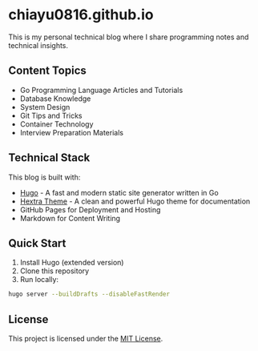 # chiayu0816.github.io

This is my personal technical blog where I share programming notes and technical insights.

## Content Topics

- Go Programming Language Articles and Tutorials
- Database Knowledge
- System Design
- Git Tips and Tricks
- Container Technology
- Interview Preparation Materials

## Technical Stack

This blog is built with:

- [Hugo](https://gohugo.io/) - A fast and modern static site generator written in Go
- [Hextra Theme](https://github.com/imfing/hextra) - A clean and powerful Hugo theme for documentation
- GitHub Pages for Deployment and Hosting
- Markdown for Content Writing

## Quick Start

1. Install Hugo (extended version)
2. Clone this repository
3. Run locally:
```bash
hugo server --buildDrafts --disableFastRender
```

## License

This project is licensed under the [MIT License](LICENSE).
